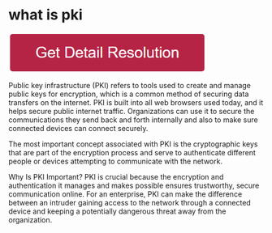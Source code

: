 # what is pki

[![what is pki](redd.png)](https://github.com/tech-solve/what.is.pki)



Public key infrastructure (PKI) refers to tools used to create and manage public keys for encryption, which is a common method of securing data transfers on the internet. PKI is built into all web browsers used today, and it helps secure public internet traffic. Organizations can use it to secure the communications they send back and forth internally and also to make sure connected devices can connect securely.

The most important concept associated with PKI is the cryptographic keys that are part of the encryption process and serve to authenticate different people or devices attempting to communicate with the network.

Why Is PKI Important?
PKI is crucial because the encryption and authentication it manages and makes possible ensures trustworthy, secure communication online. For an enterprise, PKI can make the difference between an intruder gaining access to the network through a connected device and keeping a potentially dangerous threat away from the organization.
